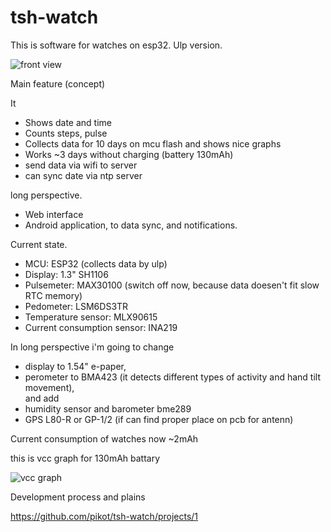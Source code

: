# tsh-watch

This is software for watches on esp32. Ulp version.

![front view](http://vesovoy-control.ru/tsh_watch_foto/tsh_watch_front.png)

Main feature (concept)

It 
- Shows date and time
- Counts steps, pulse
- Collects data for 10 days on mcu flash and shows nice graphs
- Works ~3 days without charging (battery 130mAh)
- send data via wifi to server
- can sync date via ntp server

long perspective.
- Web interface 
- Android application, to data sync, and notifications.

Current state.

- MCU: ESP32 (collects data by ulp)
- Display: 1.3" SH1106 
- Pulsemeter: MAX30100 (switch off now, because data doesen't fit slow RTC memory)
- Pedometer:  LSM6DS3TR
- Temperature sensor: MLX90615
- Current consumption sensor: INA219

In long perspective i'm going to change 
- display to 1.54" e-paper, 
- perometer to BMA423 (it detects different types of activity and hand tilt movement),  
and add
- humidity sensor and barometer bme289
- GPS L80-R or GP-1/2 (if can find proper place on pcb for antenn)


Current consumption of watches now ~2mAh

this is vcc graph for 130mAh battary

![vcc graph](http://vesovoy-control.ru/tsh_watch_foto/VCC.png)

Development process and plains

https://github.com/pikot/tsh-watch/projects/1
